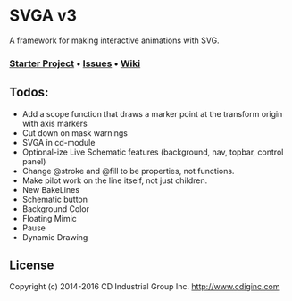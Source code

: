 # SVGA v3

A framework for making interactive animations with SVG.

### [Starter Project](https://github.com/cdig/svg-activity-starter) • [Issues](https://github.com/cdig/svga/issues) • [Wiki](https://github.com/cdig/svga/wiki)

## Todos:

* Add a scope function that draws a marker point at the transform origin with axis markers
* Cut down on mask warnings
* SVGA in cd-module
* Optional-ize Live Schematic features (background, nav, topbar, control panel)
* Change @stroke and @fill to be properties, not functions.
* Make pilot work on the line itself, not just children.
* New BakeLines
* Schematic button
* Background Color
* Floating Mimic
* Pause
* Dynamic Drawing

## License
Copyright (c) 2014-2016 CD Industrial Group Inc. http://www.cdiginc.com
